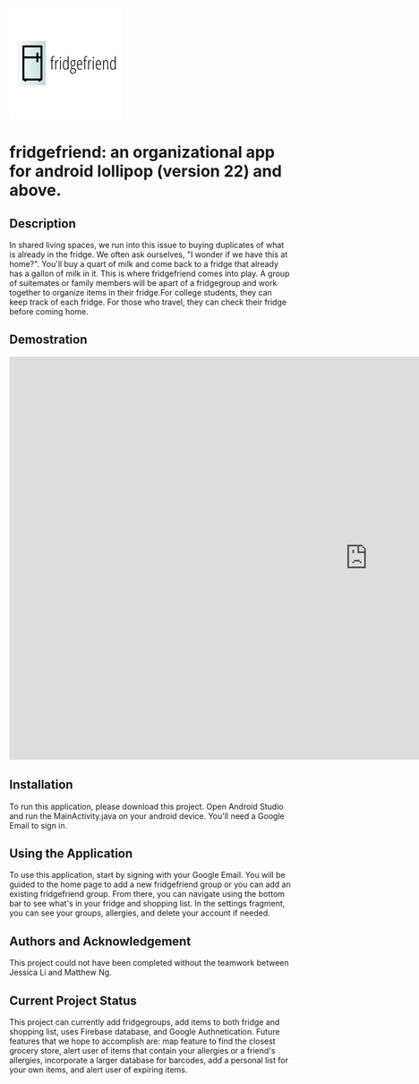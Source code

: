 ![fridgefriend](https://github.com/jli0801/fridgefriend/blob/master/fridgefriend%20logo.png)
# fridgefriend: an organizational app for android lollipop (version 22) and above.

## Description
In shared living spaces, we run into this issue to buying duplicates of what is already in the fridge. We often ask ourselves, "I wonder if we have this at home?". You'll buy a quart of milk and come back to a fridge that already has a gallon of milk in it. This is where fridgefriend comes into play. A group of suitemates or family members will be apart of a fridgegroup and work together to organize items in their fridge.For college students, they can keep track of each fridge. For those who travel, they can check their fridge before coming home. 

## Demostration
<iframe width="1280" height="720" src="https://www.youtube.com/embed/pz7UINhvQ2w" title="YouTube video player" frameborder="0" allow="accelerometer; autoplay; clipboard-write; encrypted-media; gyroscope; picture-in-picture" allowfullscreen></iframe>

## Installation
To run this application, please download this project. Open Android Studio and run the MainActivity.java on your android device. You'll need a Google Email to sign in. 

## Using the Application
To use this application, start by signing with your Google Email. You will be guided to the home page to add a new fridgefriend group or you can add an existing fridgefriend group. From there, you can navigate using the bottom bar to see what's in your fridge and shopping list. In the settings fragment, you can see your groups, allergies, and delete your account if needed.

## Authors and Acknowledgement 
This project could not have been completed without the teamwork between Jessica Li and Matthew Ng. 

## Current Project Status
This project can currently add fridgegroups, add items to both fridge and shopping list, uses Firebase database, and Google Authnetication. Future features that we hope to accomplish are: map feature to find the closest grocery store, alert user of items that contain your allergies or a friend's allergies, incorporate a larger database for barcodes, add a personal list for your own items, and alert user of expiring items. 
